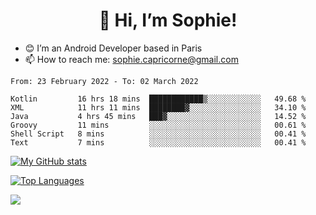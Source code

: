 <h1 align="center"> 👋 Hi, I’m Sophie! </h1>  

- 😊 I’m an Android Developer based in Paris
- 📫 How to reach me: sophie.capricorne@gmail.com


<!--START_SECTION:waka-->

```text
From: 23 February 2022 - To: 02 March 2022

Kotlin         16 hrs 18 mins  ████████████▒░░░░░░░░░░░░   49.68 %
XML            11 hrs 11 mins  ████████▓░░░░░░░░░░░░░░░░   34.10 %
Java           4 hrs 45 mins   ███▓░░░░░░░░░░░░░░░░░░░░░   14.52 %
Groovy         11 mins         ░░░░░░░░░░░░░░░░░░░░░░░░░   00.61 %
Shell Script   8 mins          ░░░░░░░░░░░░░░░░░░░░░░░░░   00.41 %
Text           7 mins          ░░░░░░░░░░░░░░░░░░░░░░░░░   00.41 %
```

<!--END_SECTION:waka-->

[![My GitHub stats](https://github-readme-stats.vercel.app/api?username=sophicapri&show_icons=true&theme=buefy)](https://github.com/anuraghazra/github-readme-stats)

[![Top Languages](https://github-readme-stats.vercel.app/api/top-langs/?username=sophicapri&langs_count=2&layout=compact)](https://github.com/anuraghazra/github-readme-stats)

![](https://github-readme-streak-stats.herokuapp.com/?user=sophicapri)
